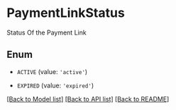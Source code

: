 # PaymentLinkStatus

Status Of the Payment Link

## Enum

* `ACTIVE` (value: `'active'`)

* `EXPIRED` (value: `'expired'`)

[[Back to Model list]](../README.md#documentation-for-models) [[Back to API list]](../README.md#documentation-for-api-endpoints) [[Back to README]](../README.md)


